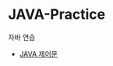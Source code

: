 # JAVA-Practice
자바 연습
* [JAVA 제어문](https://github.com/YH-LEE21/JAVA-Practice/tree/main/Practice/src/%EC%A0%9C%EC%96%B4%EB%AC%B8)

